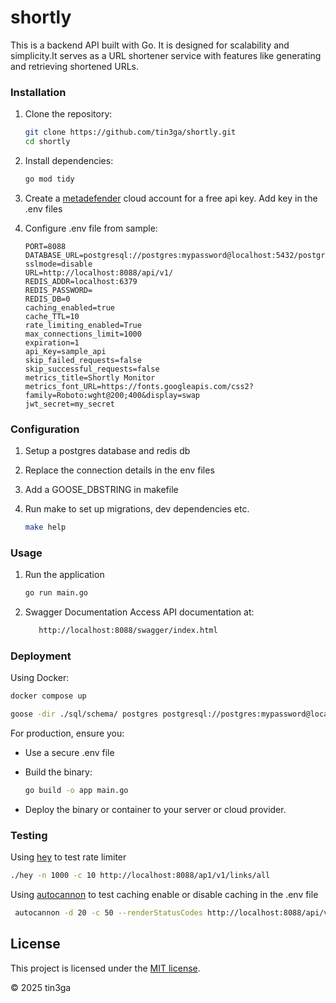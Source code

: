 # shortly

This is a backend API built with Go. It is designed for scalability and simplicity.It serves as a URL shortener service with features like generating and retrieving shortened URLs.

### Installation

1. Clone the repository:

   ```bash
   git clone https://github.com/tin3ga/shortly.git
   cd shortly
   ```

2. Install dependencies:

   ```bash
   go mod tidy

   ```

3. Create a [metadefender](https://metadefender.opswat.com/) cloud account for a free api key. Add key in the .env files

4. Configure .env file from sample:

   ```shell
   PORT=8088
   DATABASE_URL=postgresql://postgres:mypassword@localhost:5432/postgres?sslmode=disable
   URL=http://localhost:8088/api/v1/
   REDIS_ADDR=localhost:6379
   REDIS_PASSWORD=
   REDIS_DB=0
   caching_enabled=true
   cache_TTL=10
   rate_limiting_enabled=True
   max_connections_limit=1000
   expiration=1
   api_Key=sample_api
   skip_failed_requests=false
   skip_successful_requests=false
   metrics_title=Shortly Monitor
   metrics_font_URL=https://fonts.googleapis.com/css2?family=Roboto:wght@200;400&display=swap
   jwt_secret=my_secret

   ```

### Configuration

1. Setup a postgres database and redis db
2. Replace the connection details in the env files
3. Add a GOOSE_DBSTRING in makefile
4. Run make to set up migrations, dev dependencies etc.

   ```bash
   make help

   ```

### Usage

1. Run the application

   ```bash
   go run main.go

   ```

2. Swagger Documentation
   Access API documentation at:

   ```bash
      http://localhost:8088/swagger/index.html

   ```

### Deployment

Using Docker:

```bash
docker compose up

goose -dir ./sql/schema/ postgres postgresql://postgres:mypassword@localhost:5432/postgres?sslmode=disable up
```

For production, ensure you:

- Use a secure .env file
- Build the binary:

  ```bash
  go build -o app main.go

  ```

- Deploy the binary or container to your server or cloud provider.

### Testing

Using [hey](https://github.com/rakyll/hey) to test rate limiter

```bash
./hey -n 1000 -c 10 http://localhost:8088/ap1/v1/links/all

```

Using [autocannon](https://www.npmjs.com/package/autocannon) to test caching
enable or disable caching in the .env file

```bash
 autocannon -d 20 -c 50 --renderStatusCodes http://localhost:8088/api/v1/links/all
```

## License

This project is licensed under the [MIT license][1].

&copy; 2025 tin3ga

[1]: LICENSE
